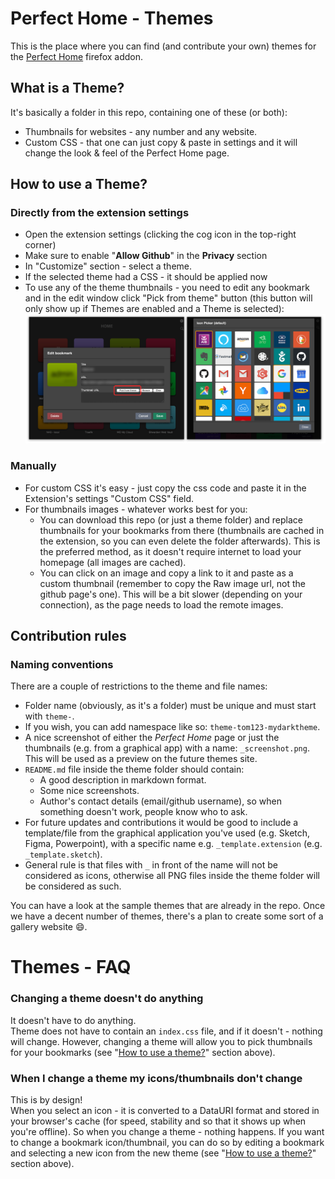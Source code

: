 # Perfect Home - Themes

This is the place where you can find (and contribute your own) themes for the [Perfect Home](https://addons.mozilla.org/en-US/firefox/addon/perfect-home) firefox addon.

## What is a Theme?
It's basically a folder in this repo, containing one of these (or both):
- Thumbnails for websites - any number and any website.
- Custom CSS - that one can just copy & paste in settings and it will change the look & feel of the Perfect Home page.


## How to use a Theme?

### Directly from the extension settings
- Open the extension settings (clicking the cog icon in the top-right corner)
- Make sure to enable "**Allow Github**" in the **Privacy** section
- In "Customize" section - select a theme.
- If the selected theme had a CSS - it should be applied now
- To use any of the theme thumbnails - you need to edit any bookmark and in the edit window click "Pick from theme" button (this button will only show up if Themes are enabled and a Theme is selected):
![Icon Picker](icon-picker.png)


### Manually
- For custom CSS it's easy - just copy the css code and paste it in the Extension's settings "Custom CSS" field.
- For thumbnails images - whatever works best for you:
  - You can download this repo (or just a theme folder) and replace thumbnails for your bookmarks from there (thumbnails are cached in the extension, so you can even delete the folder afterwards). This is the preferred method, as it doesn't require internet to load your homepage (all images are cached).
  - You can click on an image and copy a link to it and paste as a custom thumbnail (remember to copy the Raw image url, not the github page's one). This will be a bit slower (depending on your connection), as the page needs to load the remote images.



## Contribution rules

### Naming conventions
There are a couple of restrictions to the theme and file names:
- Folder name (obviously, as it's a folder) must be unique and must start with `theme-`.
- If you wish, you can add namespace like so: `theme-tom123-mydarktheme`.
- A nice screenshot of either the *Perfect Home* page or just the thumbnails (e.g. from a graphical app) with a name: `_screenshot.png`. This will be used as a preview on the future themes site.
- `README.md` file inside the theme folder should contain:
  - A good description in markdown format.
  - Some nice screenshots.
  - Author's contact details (email/github username), so when something doesn't work, people know who to ask.
- For future updates and contributions it would be good to include a template/file from the graphical application you've used (e.g. Sketch, Figma, Powerpoint), with a specific name e.g. `_template.extension` (e.g. `_template.sketch`).
- General rule is that files with `_` in front of the name will not be considered as icons, otherwise all PNG files inside the theme folder will be considered as such.

You can have a look at the sample themes that are already in the repo.
Once we have a decent number of themes, there's a plan to create some sort of a gallery website :smile:.


# Themes - FAQ

### Changing a theme doesn't do anything
It doesn't have to do anything.<br>
Theme does not have to contain an `index.css` file, and if it doesn't - nothing will change.
However, changing a theme will allow you to pick thumbnails for your bookmarks (see "[How to use a theme?](#how-to-use-a-theme)" section above).

### When I change a theme my icons/thumbnails don't change
This is by design!<br>
When you select an icon - it is converted to a DataURI format and stored in your browser's cache (for speed, stability and so that it shows up when you're offline). So when you change a theme - nothing happens.
If you want to change a bookmark icon/thumbnail, you can do so by editing a bookmark and selecting a new icon from the new theme (see "[How to use a theme?](#how-to-use-a-theme)" section above).
